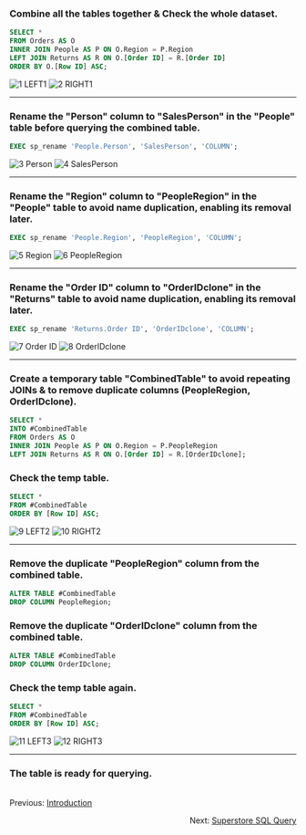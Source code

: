 ### Combine all the tables together & Check the whole dataset.

```sql
SELECT *
FROM Orders AS O
INNER JOIN People AS P ON O.Region = P.Region
LEFT JOIN Returns AS R ON O.[Order ID] = R.[Order ID]
ORDER BY O.[Row ID] ASC;
```

![1  LEFT1](https://github.com/Jagadish940112/Portfolio-Projects/assets/116116336/c93bbc7c-35f7-4bfb-be40-29a73e97060b)
![2  RIGHT1](https://github.com/Jagadish940112/Portfolio-Projects/assets/116116336/c273b2cf-08a0-4282-b62e-9efaced39173)

***

### Rename the "Person" column to "SalesPerson" in the "People" table before querying the combined table.

```sql
EXEC sp_rename 'People.Person', 'SalesPerson', 'COLUMN';
```

![3  Person](https://github.com/Jagadish940112/Portfolio-Projects/assets/116116336/11f71239-5cd8-4449-9c4a-5d06214add0b)
![4  SalesPerson](https://github.com/Jagadish940112/Portfolio-Projects/assets/116116336/611de166-640e-4294-b034-4a6de399c80f)

***

### Rename the "Region" column to "PeopleRegion" in the "People" table to avoid name duplication, enabling its removal later.

```sql
EXEC sp_rename 'People.Region', 'PeopleRegion', 'COLUMN';
```

![5  Region](https://github.com/Jagadish940112/Portfolio-Projects/assets/116116336/38656eef-3ec7-4989-9ba4-7fee33e00769)
![6  PeopleRegion](https://github.com/Jagadish940112/Portfolio-Projects/assets/116116336/9bd300fd-8c2c-44c7-a1b5-ccf19c6916c0)

***

### Rename the "Order ID" column to "OrderIDclone" in the "Returns" table to avoid name duplication, enabling its removal later.

```sql
EXEC sp_rename 'Returns.Order ID', 'OrderIDclone', 'COLUMN';
```

![7  Order ID](https://github.com/Jagadish940112/Portfolio-Projects/assets/116116336/8c63be44-6eda-4587-8f15-659cbc93ce65)
![8  OrderIDclone](https://github.com/Jagadish940112/Portfolio-Projects/assets/116116336/09e88479-8f00-46e6-8ab8-0360a825f3b5)

***

### Create a temporary table "CombinedTable" to avoid repeating JOINs & to remove duplicate columns (PeopleRegion, OrderIDclone).

```sql
SELECT *
INTO #CombinedTable
FROM Orders AS O
INNER JOIN People AS P ON O.Region = P.PeopleRegion
LEFT JOIN Returns AS R ON O.[Order ID] = R.[OrderIDclone];
```

### Check the temp table.

```sql
SELECT *
FROM #CombinedTable
ORDER BY [Row ID] ASC;
```

![9  LEFT2](https://github.com/Jagadish940112/Portfolio-Projects/assets/116116336/9819b315-9a2a-4355-a40e-d6e261054cea)
![10  RIGHT2](https://github.com/Jagadish940112/Portfolio-Projects/assets/116116336/a198f493-8603-4dab-8dee-1192cb983dfd)

***

### Remove the duplicate "PeopleRegion" column from the combined table.

```sql
ALTER TABLE #CombinedTable
DROP COLUMN PeopleRegion;
```

### Remove the duplicate "OrderIDclone" column from the combined table.

```sql
ALTER TABLE #CombinedTable
DROP COLUMN OrderIDclone;
```

### Check the temp table again.

```sql
SELECT *
FROM #CombinedTable
ORDER BY [Row ID] ASC;
```

![11  LEFT3](https://github.com/Jagadish940112/Portfolio-Projects/assets/116116336/13bbe038-6125-4088-813f-0ff3f28035f6)
![12  RIGHT3](https://github.com/Jagadish940112/Portfolio-Projects/assets/116116336/fbcdca49-e388-4499-b7d8-fe51398e6d0d)

***

### The table is ready for querying.

<br>Previous: [Introduction](https://github.com/Jagadish940112/Portfolio-Projects/tree/main/6.%20Superstore%20Analysis) <p align="right">Next: [Superstore SQL Query](https://github.com/Jagadish940112/Portfolio-Projects/blob/main/6.%20Superstore%20Analysis/Superstore%20SQL%20Query.md)</p>
